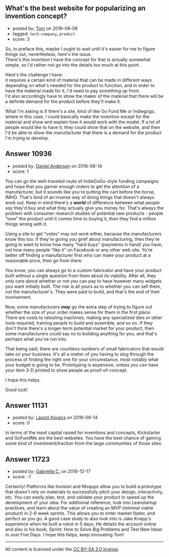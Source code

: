 ## What's the best website for popularizing an invention concept?

- posted by: [Tom](https://stackexchange.com/users/7017741/tom) on 2016-08-08
- tagged: `tech-company`, `product`
- score: 3

So, to preface this, maybe I ought to wait until it's easier for me to figure things out, nevertheless, here's the issue.  
There's this invention I have the concept for that is actually somewhat simple, so I'd rather not go into the details too much at this point.

Here's the challenge I have:  
it requires a certain kind of material that can be made in different ways depending on what's needed for the product to function, and in order to have the material made for it, I'd need to pay something up front.  
I'd also accordingly have to show the maker of the material that there will be a definite demand for the product before they'll make it.  

What I'm asking is if there's a site, kind of like Go Fund Me or Indiegogo, where in this case, I could basically make the invention except for the material and show and explain how it would work with the model.  If a lot of people would like to have it, they could show that on the website, and then I'd be able to show the manufacturer that there is a demand for the product I'm trying to develop.


## Answer 10936

- posted by: [Daniel Anderson](https://stackexchange.com/users/8398759/daniel-anderson) on 2016-08-14
- score: 1

You can go the well-traveled route of IndieGoGo-style funding campaigns and hope that you garner enough orders to get the attention of a manufacturer, but it sounds like you're putting the cart before the horse, IMHO.  That's kind of an inverse way of doing things that doesn't always work out.  Keep in mind there's a ***world*** of difference between what people *say* they'd buy and what they actually give you money for.  That's always the problem with consumer research studies of potential new products - people "love" the product until it comes time to buying it, then they find a million things wrong with it.

Using a site to get "votes" may not work either, because the manufacturers know this too.  If they're giving you grief about manufacturing, then they're going to want to know how many "hard buys" (payments in hand) you have, not how many people "like it" on Facebook or any other web site.  Yo're better off finding a manufacturer first who can make your product at a reasonable price, then go from there.

You know, you can always go to a custom fabricator and have your product built without a single question from them about its viability.  After all, they only care about whether or not you can pay to have however many widgets you want initially built.  The risk is all yours as to whether you can sell them, not the manufacturer's.  They were paid to build, and that's the end of their involvement.

Now, some manufacturers ***may*** go the extra step of trying to figure out whether the size of your order makes sense for them in the first place.  There are costs to retooling machines, making any specialized dies or other tools required, training people to build and assemble, and so on.  If they don't think there's a longer-term potential market for your product, then some manufacturers could say no to building anything for you, and that's perhaps what you've run into.

That being said, there are countless numbers of small fabricators that would take on your business.  It's all a matter of you having to slog through the process of finding the right one for your circumstance, most notably what your budget is going to be.  Prototyping is expensive, unless you can have your item 3-D printed to show people as proof-of-concept.

I hope this helps.

Good luck!


## Answer 11131

- posted by: [László Kovács](https://stackexchange.com/users/9064103/l-szl-kov-cs) on 2016-09-14
- score: 0

In terms of the most capital raised for inventions and concepts, Kickstarter and GoFundMe are the best websites. You have the best chance of gaining some kind of investment/traction from the large communities of those sites.


## Answer 11723

- posted by: [Gabriella C.](https://stackexchange.com/users/9324351/gabriella-c) on 2016-12-17
- score: -1

Certainly! Platforms like Invision and Moqups allow you to build a  prototype that doesn't rely on materials to successfully pitch your design, interactivity, etc. You can easily plan, test, and validate your product to speed up the development of your idea. For additional reference, look into Leanstartup practices, and learn about the value of creating an MVP (minimal viable product) in 2-6 week sprints. This allows you to enter market faster, and perfect as you go. A good case study to also look into is Jake Knapp's experience when he built a robot in 5 days. He details the account online and also in his book, Sprint: How to Solve Big Problems and Test New Ideas in Just Five Days. I hope this helps, keep innovating Tom!





---

All content is licensed under the [CC BY-SA 3.0 license](https://creativecommons.org/licenses/by-sa/3.0/).

